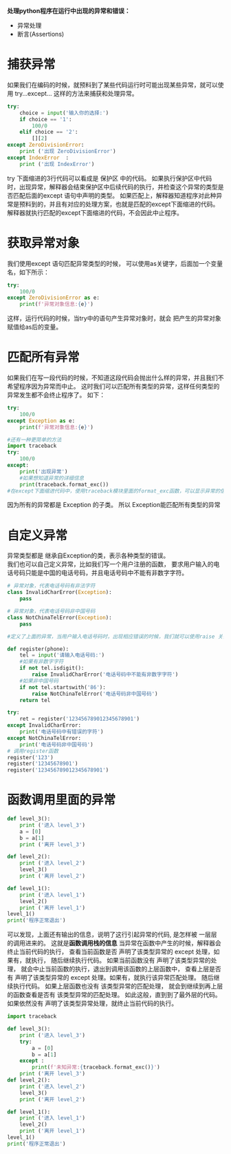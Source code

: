 **处理python程序在运行中出现的异常和错误：**
- 异常处理
- 断言(Assertions) 

# 捕获异常
如果我们在编码的时候，就预料到了某些代码运行时可能出现某些异常，就可以使用 try...except... 这样的方法来捕获和处理异常。

```python
try:
    choice = input('输入你的选择:')
    if choice == '1':
        100/0
    elif choice == '2':
        [][2]
except ZeroDivisionError:
    print ('出现 ZeroDivisionError')
except IndexError  :
    print ('出现 IndexError')
```

try 下面缩进的3行代码可以看成是 保护区 中的代码。
如果执行保护区中代码时，出现异常，解释器会结束保护区中后续代码的执行，并检查这个异常的类型是否匹配后面的except 语句中声明的类型。
如果匹配上，解释器知道程序对此种异常是预料到的，并且有对应的处理方案，也就是匹配的except下面缩进的代码。解释器就执行匹配的except下面缩进的代码，不会因此中止程序。

# 获取异常对象
我们使用except 语句匹配异常类型的时候， 可以使用as关键字，后面加一个变量名，如下所示：


```python
try:
    100/0
except ZeroDivisionError as e:
    print(f'异常对象信息:{e}')

```
这样，运行代码的时候，当try中的语句产生异常对象时，就会 把产生的异常对象赋值给as后的变量。

# 匹配所有异常
如果我们在写一段代码的时候，不知道这段代码会抛出什么样的异常，并且我们不希望程序因为异常而中止。
这时我们可以匹配所有类型的异常，这样任何类型的异常发生都不会终止程序了。 如下：
```python
try:
    100/0
except Exception as e:
    print(f'异常对象信息:{e}')

#还有一种更简单的方法
import traceback
try:
    100/0
except:
    print('出现异常')
    #如果想知道异常的详细信息
    print(traceback.format_exc())
#在except下面缩进代码中，使用traceback模块里面的format_exc函数，可以显示异常的信息 和 异常产生处的函数调用栈的信息。
```
因为所有的异常都是 Exception 的子类。 所以 Exception能匹配所有类型的异常

# 自定义异常
异常类型都是 继承自Exception的类，表示各种类型的错误。  
我们也可以自己定义异常，比如我们写一个用户注册的函数， 要求用户输入的电话号码只能是中国的电话号码，并且电话号码中不能有非数字字符。

```python
# 异常对象，代表电话号码有非法字符
class InvalidCharError(Exception):
    pass

# 异常对象，代表电话号码非中国号码
class NotChinaTelError(Exception):
    pass

#定义了上面的异常，当用户输入电话号码时，出现相应错误的时候，我们就可以使用raise 关键字来抛出对应的自定义异常

def register(phone):
    tel = input('请输入电话号码:')
    #如果有非数字字符
    if not tel.isdigit():
        raise InvalidCharError('电话号码中不能有非数字字符')
    #如果非中国号码
    if not tel.startswith('86'):
        raise NotChinaTelError('电话号码非中国号码')
    return tel

try:
    ret = register('123456789012345678901')
except InvalidCharError:
    print('电话号码中有错误的字符')
except NotChinaTelError:
    print('电话号码非中国号码')
# 调用register函数
register('123')
register('12345678901')
register('123456789012345678901')
```

# 函数调用里面的异常
```python
def level_3():
    print ('进入 level_3')
    a = [0]
    b = a[1]
    print ('离开 level_3')

def level_2():
    print ('进入 level_2')
    level_3()
    print ('离开 level_2')

def level_1():
    print ('进入 level_1')
    level_2()
    print ('离开 level_1')
level_1()
print('程序正常退出') 
```

可以发现，上面还有输出的信息，说明了这行引起异常的代码, 是怎样被 一层层 的调用进来的。
这就是**函数调用栈的信息**
当异常在函数中产生的时候，解释器会终止当前代码的执行， 查看当前函数是否 声明了该类型异常的 except 处理，如果有，就执行， 随后继续执行代码。
如果当前函数没有 声明了该类型异常的处理， 就会中止当前函数的执行，退出到调用该函数的上层函数中， 查看上层是否有 声明了该类型异常的 except 处理。如果有，就执行该异常匹配处理。 随后继续执行代码。
如果上层函数也没有 该类型异常的匹配处理， 就会到继续到再上层的函数查看是否有 该类型异常的匹配处理。
如此这般，直到到了最外层的代码。 如果依然没有 声明了该类型异常处理，就终止当前代码的执行。

```python
import traceback

def level_3():
    print ('进入 level_3')
    try:
        a = [0]
        b = a[1]
    except :
        print(f'未知异常:{traceback.format_exc()}')
    print ('离开 level_3')
def level_2():
    print ('进入 level_2')
    level_3()
    print ('离开 level_2')

def level_1():
    print ('进入 level_1')
    level_2()
    print ('离开 level_1')
level_1()
print('程序正常退出')
```

